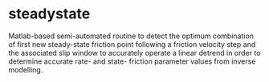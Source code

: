 # steadystate
Matlab-based semi-automated routine to detect the optimum combination of first new steady-state friction point following a friction velocity step and the associated slip window to accurately operate a linear detrend in order to determine accurate rate- and state- friction parameter values from inverse modelling.
